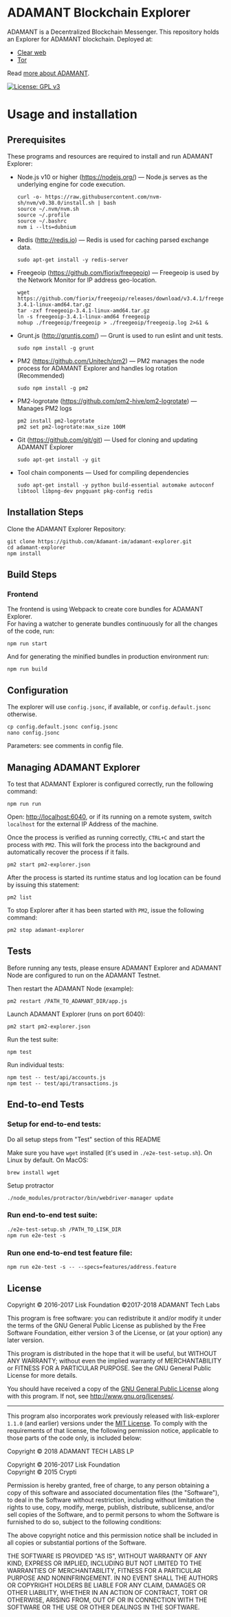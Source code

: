 # ADAMANT Blockchain Explorer

ADAMANT is a Decentralized Blockchain Messenger. This repository holds an Explorer for ADAMANT blockchain. Deployed at:

- [Clear web](https://explorer.adamant.im)
- [Tor](http://srovpmanmrbmbqe63vp5nycsa3j3g6be3bz46ksmo35u5pw7jjtjamid.onion)

Read [more about ADAMANT](https://adamant.im).

[![License: GPL v3](https://img.shields.io/badge/License-GPL%20v3-blue.svg)](http://www.gnu.org/licenses/gpl-3.0)

# Usage and installation
## Prerequisites

These programs and resources are required to install and run ADAMANT Explorer:

- Node.js v10 or higher (<https://nodejs.org/>) — Node.js serves as the underlying engine for code execution.

  ```
  curl -o- https://raw.githubusercontent.com/nvm-sh/nvm/v0.38.0/install.sh | bash
  source ~/.nvm/nvm.sh
  source ~/.profile
  source ~/.bashrc
  nvm i --lts=dubnium
  ```

- Redis (<http://redis.io>) — Redis is used for caching parsed exchange data.

  `sudo apt-get install -y redis-server`

- Freegeoip (<https://github.com/fiorix/freegeoip>) — Freegeoip is used by the Network Monitor for IP address geo-location.

  ```
  wget https://github.com/fiorix/freegeoip/releases/download/v3.4.1/freegeoip-3.4.1-linux-amd64.tar.gz
  tar -zxf freegeoip-3.4.1-linux-amd64.tar.gz
  ln -s freegeoip-3.4.1-linux-amd64 freegeoip
  nohup ./freegeoip/freegeoip > ./freegeoip/freegeoip.log 2>&1 &
  ```

- Grunt.js (<http://gruntjs.com/>) — Grunt is used to run eslint and unit tests.

  `sudo npm install -g grunt`
  
- PM2 (<https://github.com/Unitech/pm2>) — PM2 manages the node process for ADAMANT Explorer and handles log rotation (Recommended)

  `sudo npm install -g pm2`
  
- PM2-logrotate (<https://github.com/pm2-hive/pm2-logrotate>) — Manages PM2 logs

  ```
  pm2 install pm2-logrotate
  pm2 set pm2-logrotate:max_size 100M
  ```

- Git (<https://github.com/git/git>) — Used for cloning and updating ADAMANT Explorer

  `sudo apt-get install -y git`

- Tool chain components — Used for compiling dependencies

  `sudo apt-get install -y python build-essential automake autoconf libtool libpng-dev pngquant pkg-config redis`

## Installation Steps

Clone the ADAMANT Explorer Repository:

```
git clone https://github.com/Adamant-im/adamant-explorer.git
cd adamant-explorer
npm install
```

## Build Steps

### Frontend

The frontend is using Webpack to create core bundles for ADAMANT Explorer.  
For having a watcher to generate bundles continuously for all the changes of the code, run:

`npm run start`

And for generating the minified bundles in production environment run:

`npm run build`

## Configuration

The explorer will use `config.jsonc`, if available, or `config.default.jsonc` otherwise.


```
cp config.default.jsonc config.jsonc
nano config.jsonc
```

Parameters: see comments in config file.

## Managing ADAMANT Explorer

To test that ADAMANT Explorer is configured correctly, run the following command:

`npm run run`

Open: <http://localhost:6040>, or if its running on a remote system, switch `localhost` for the external IP Address of the machine.

Once the process is verified as running correctly, `CTRL+C` and start the process with `PM2`. This will fork the process into the background and automatically recover the process if it fails.

`pm2 start pm2-explorer.json`

After the process is started its runtime status and log location can be found by issuing this statement:

`pm2 list`

To stop Explorer after it has been started with `PM2`, issue the following command:

`pm2 stop adamant-explorer`

## Tests

Before running any tests, please ensure ADAMANT Explorer and ADAMANT Node are configured to run on the ADAMANT Testnet.


Then restart the ADAMANT Node (example):

`pm2 restart /PATH_TO_ADAMANT_DIR/app.js`

Launch ADAMANT Explorer (runs on port 6040):

`pm2 start pm2-explorer.json`

Run the test suite:

`npm test`

Run individual tests:

```
npm test -- test/api/accounts.js
npm test -- test/api/transactions.js
```

## End-to-end Tests

### Setup for end-to-end tests:

Do all setup steps from "Test" section of this README

Make sure you have `wget` installed (it's used in `./e2e-test-setup.sh`). On Linux by default. On MacOS:
```
brew install wget
```

Setup protractor

```
./node_modules/protractor/bin/webdriver-manager update
```

### Run end-to-end test suite:

```
./e2e-test-setup.sh /PATH_TO_LISK_DIR
npm run e2e-test -s
```

### Run one end-to-end test feature file:

```
npm run e2e-test -s -- --specs=features/address.feature
```

## License

Copyright © 2016-2017 Lisk Foundation ©2017-2018 ADAMANT Tech Labs

This program is free software: you can redistribute it and/or modify it under the terms of the GNU General Public License as published by the Free Software Foundation, either version 3 of the License, or (at your option) any later version.

This program is distributed in the hope that it will be useful, but WITHOUT ANY WARRANTY; without even the implied warranty of MERCHANTABILITY or FITNESS FOR A PARTICULAR PURPOSE. See the GNU General Public License for more details.

You should have received a copy of the [GNU General Public License](https://github.com/adamant/adamant-explorer/tree/master/LICENSE) along with this program.  If not, see <http://www.gnu.org/licenses/>.

***

This program also incorporates work previously released with lisk-explorer `1.1.0` (and earlier) versions under the [MIT License](https://opensource.org/licenses/MIT). To comply with the requirements of that license, the following permission notice, applicable to those parts of the code only, is included below:

Copyright © 2018 ADAMANT TECH LABS LP

Copyright © 2016-2017 Lisk Foundation  
Copyright © 2015 Crypti

Permission is hereby granted, free of charge, to any person obtaining a copy of this software and associated documentation files (the "Software"), to deal in the Software without restriction, including without limitation the rights to use, copy, modify, merge, publish, distribute, sublicense, and/or sell copies of the Software, and to permit persons to whom the Software is furnished to do so, subject to the following conditions:

The above copyright notice and this permission notice shall be included in all copies or substantial portions of the Software.

THE SOFTWARE IS PROVIDED "AS IS", WITHOUT WARRANTY OF ANY KIND, EXPRESS OR IMPLIED, INCLUDING BUT NOT LIMITED TO THE WARRANTIES OF MERCHANTABILITY, FITNESS FOR A PARTICULAR PURPOSE AND NONINFRINGEMENT. IN NO EVENT SHALL THE AUTHORS OR COPYRIGHT HOLDERS BE LIABLE FOR ANY CLAIM, DAMAGES OR OTHER LIABILITY, WHETHER IN AN ACTION OF CONTRACT, TORT OR OTHERWISE, ARISING FROM, OUT OF OR IN CONNECTION WITH THE SOFTWARE OR THE USE OR OTHER DEALINGS IN THE SOFTWARE.
